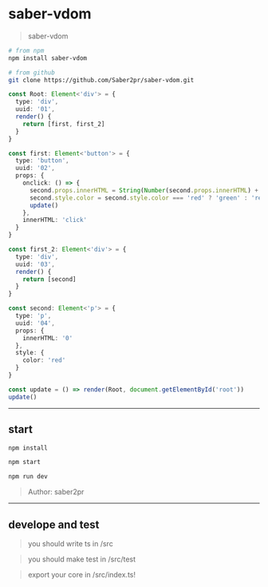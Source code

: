 # saber-vdom

> saber-vdom

```bash
# from npm
npm install saber-vdom

# from github
git clone https://github.com/Saber2pr/saber-vdom.git
```

```ts
const Root: Element<'div'> = {
  type: 'div',
  uuid: '01',
  render() {
    return [first, first_2]
  }
}

const first: Element<'button'> = {
  type: 'button',
  uuid: '02',
  props: {
    onclick: () => {
      second.props.innerHTML = String(Number(second.props.innerHTML) + 1)
      second.style.color = second.style.color === 'red' ? 'green' : 'red'
      update()
    },
    innerHTML: 'click'
  }
}

const first_2: Element<'div'> = {
  type: 'div',
  uuid: '03',
  render() {
    return [second]
  }
}

const second: Element<'p'> = {
  type: 'p',
  uuid: '04',
  props: {
    innerHTML: '0'
  },
  style: {
    color: 'red'
  }
}

const update = () => render(Root, document.getElementById('root'))
update()
```

---

## start

```bash
npm install
```

```bash
npm start

npm run dev

```

> Author: saber2pr

---

## develope and test

> you should write ts in /src

> you should make test in /src/test

> export your core in /src/index.ts!
